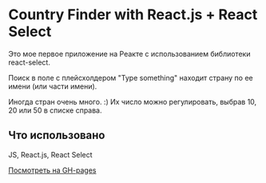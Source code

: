 # Country Finder with React.js + React Select

Это мое первое приложение на Реакте с использованием библиотеки react-select.

Поиск в поле с плейсхолдером "Type something" находит страну по ее имени (или части имени). 

Иногда стран очень много. :) Их число можно регулировать, выбрав 10, 20 или 50 в списке справа.

## Что использовано

JS, React.js, React Select 

[Посмотреть на GH-pages](https://varyalikhanina.github.io/country-finder)